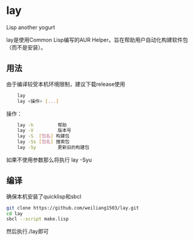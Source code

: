 # lay
Lisp another yogurt

lay是使用Common Lisp编写的AUR Helper。旨在帮助用户自动化构建软件包（而不是安装）。

## 用法
由于编译较受本机环境限制，建议下载release使用

``` bash
    lay
    lay <操作> [...]
```

操作：

``` bash
    lay -h         帮助
    lay -V         版本号
    lay -S  [包名] 构建包
    lay -Ss [包名] 搜索包
    lay -Sy        更新旧的构建包
```

如果不使用参数那么将执行 lay -Syu

## 编译
确保本机安装了quicklisp和sbcl
```bash
git clone https://github.com/weiliang1503/lay.git
cd lay
sbcl --script make.lisp
```
然后执行./lay即可
